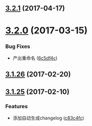 <a name="3.2.1"></a>
## [3.2.1](https://github.com/iuap-design/kero-fetch/compare/v3.2.0...v3.2.1) (2017-04-17)



<a name="3.2.0"></a>
# [3.2.0](https://github.com/iuap-design/kero-fetch/compare/v3.1.26...v3.2.0) (2017-03-15)


### Bug Fixes

* 产出重命名 ([6c5df4c](https://github.com/iuap-design/kero-fetch/commit/6c5df4c))



<a name="3.1.26"></a>
## [3.1.26](https://github.com/iuap-design/kero-fetch/compare/v3.1.25...v3.1.26) (2017-02-20)



<a name="3.1.25"></a>
## [3.1.25](https://github.com/iuap-design/kero-fetch/compare/c83c4fc...v3.1.25) (2017-02-10)


### Features

* 添加自动生成changelog ([c83c4fc](https://github.com/iuap-design/kero-fetch/commit/c83c4fc))



